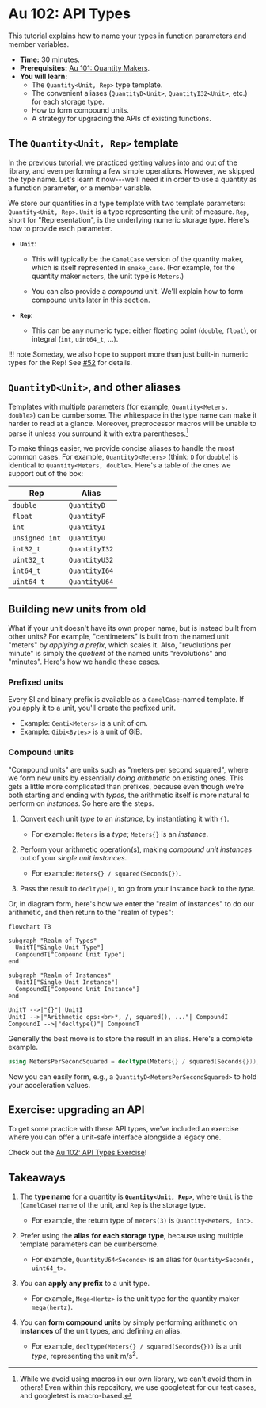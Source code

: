 # Au 102: API Types

This tutorial explains how to name your types in function parameters and member variables.

- **Time:** 30 minutes.
- **Prerequisites:** [Au 101: Quantity Makers](./101-quantity-makers.md).
- **You will learn:**
    - The `Quantity<Unit, Rep>` type template.
    - The convenient aliases (`QuantityD<Unit>`, `QuantityI32<Unit>`, etc.) for each storage type.
    - How to form compound units.
    - A strategy for upgrading the APIs of existing functions.

## The `Quantity<Unit, Rep>` template

In the [previous tutorial](./101-quantity-makers.md), we practiced getting values into and out of
the library, and even performing a few simple operations.  However, we skipped the type name.  Let's
learn it now---we'll need it in order to use a quantity as a function parameter, or a member
variable.

We store our quantities in a type template with two template parameters: `Quantity<Unit, Rep>`.
`Unit` is a type representing the unit of measure.  `Rep`, short for "Representation", is the
underlying numeric storage type. Here's how to provide each parameter.

- **`Unit`**:
    - This will typically be the `CamelCase` version of the quantity maker, which is itself
      represented in `snake_case`.  (For example, for the quantity maker `meters`, the unit type is
      `Meters`.)

    - You can also provide a _compound_ unit.  We'll explain how to form compound units later in
      this section.

- **`Rep`**:
    - This can be any numeric type: either floating point (`double`, `float`), or integral (`int`,
      `uint64_t`, ...).

!!! note
    Someday, we also hope to support more than just built-in numeric types for the Rep!  See [#52]
    for details.

## `QuantityD<Unit>`, and other aliases

Templates with multiple parameters (for example, `Quantity<Meters, double>`) can be cumbersome.  The
whitespace in the type name can make it harder to read at a glance.  Moreover, preprocessor macros
will be unable to parse it unless you surround it with extra parentheses.[^1]

[^1]: While we avoid using macros in our own library, we can't avoid them in others!  Even within
this repository, we use googletest for our test cases, and googletest is macro-based.

To make things easier, we provide concise aliases to handle the most common cases.  For example,
`QuantityD<Meters>` (think: `D` for `double`) is identical to `Quantity<Meters, double>`.  Here's
a table of the ones we support out of the box:

| Rep | Alias |
|-----|-------|
| `double` | `QuantityD` |
| `float` | `QuantityF` |
| `int` | `QuantityI` |
| `unsigned int` | `QuantityU` |
| `int32_t` | `QuantityI32` |
| `uint32_t` | `QuantityU32` |
| `int64_t` | `QuantityI64` |
| `uint64_t` | `QuantityU64` |

## Building new units from old

What if your unit doesn't have its own proper name, but is instead built from other units?  For
example, "centimeters" is built from the named unit "meters" by _applying a prefix_, which scales
it.  Also, "revolutions per minute" is simply the _quotient_ of the named units "revolutions" and
"minutes".  Here's how we handle these cases.

### Prefixed units

Every SI and binary prefix is available as a `CamelCase`-named template.  If you apply it to a unit,
you'll create the prefixed unit.

- Example: `Centi<Meters>` is a unit of $\text{cm}$.
- Example: `Gibi<Bytes>` is a unit of $\text{GiB}$.

### Compound units

"Compound units" are units such as "meters per second squared", where we form new units by
essentially _doing arithmetic_ on existing ones.  This gets a little more complicated than prefixes,
because even though we're both starting and ending with _types_, the arithmetic itself is more
natural to perform on _instances_.  So here are the steps.

1. Convert each unit _type_ to an _instance_, by instantiating it with `{}`.

    - For example: `Meters` is a _type_; `Meters{}` is an _instance_.

2. Perform your arithmetic operation(s), making _compound unit instances_ out
   of your _single unit instances_.

    - For example: `Meters{} / squared(Seconds{})`.

3. Pass the result to `decltype()`, to go from your instance back to the _type_.

Or, in diagram form, here's how we enter the "realm of instances" to do our arithmetic, and then
return to the "realm of types":

```mermaid
flowchart TB

subgraph "Realm of Types"
  UnitT["Single Unit Type"]
  CompoundT["Compound Unit Type"]
end

subgraph "Realm of Instances"
  UnitI["Single Unit Instance"]
  CompoundI["Compound Unit Instance"]
end

UnitT -->|"{}"| UnitI
UnitI -->|"Arithmetic ops:<br>*, /, squared(), ..."| CompoundI
CompoundI -->|"decltype()"| CompoundT
```

Generally the best move is to store the result in an alias.  Here's a complete example.

```cpp
using MetersPerSecondSquared = decltype(Meters{} / squared(Seconds{}));
```

Now you can easily form, e.g., a `QuantityD<MetersPerSecondSquared>` to hold your acceleration
values.

## Exercise: upgrading an API

To get some practice with these API types, we've included an exercise where you can offer
a unit-safe interface alongside a legacy one.

Check out the [Au 102: API Types Exercise](./exercise/102-api-types.md)!

## Takeaways

1. The **type name** for a quantity is **`Quantity<Unit, Rep>`**, where `Unit` is the (`CamelCase`)
   name of the unit, and `Rep` is the storage type.

    - For example, the return type of `meters(3)` is `Quantity<Meters, int>`.

2. Prefer using the **alias for each storage type**, because using multiple template parameters can
   be cumbersome.

    - For example, `QuantityU64<Seconds>` is an alias for `Quantity<Seconds, uint64_t>`.

3. You can **apply any prefix** to a unit type.

    - For example, `Mega<Hertz>` is the unit type for the quantity maker `mega(hertz)`.

4. You can **form compound units** by simply performing arithmetic on **instances** of the unit
   types, and defining an alias.

    - For example, `decltype(Meters{} / squared(Seconds{}))` is a unit _type_, representing the unit
    $\text{m} / \text{s}^2$.

[#52]: https://github.com/aurora-opensource/au/issues/52
